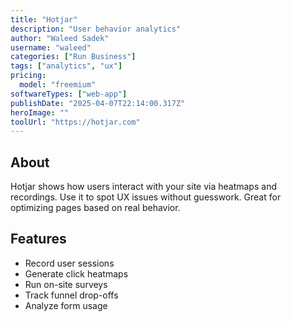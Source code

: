 ```yaml
---
title: "Hotjar"
description: "User behavior analytics"
author: "Waleed Sadek"
username: "waleed"
categories: ["Run Business"]
tags: ["analytics", "ux"]
pricing:
  model: "freemium"
softwareTypes: ["web-app"]
publishDate: "2025-04-07T22:14:00.317Z"
heroImage: ""
toolUrl: "https://hotjar.com"
---
```

## About
Hotjar shows how users interact with your site via heatmaps and recordings. Use it to spot UX issues without guesswork. Great for optimizing pages based on real behavior.

## Features
- Record user sessions
- Generate click heatmaps
- Run on-site surveys
- Track funnel drop-offs
- Analyze form usage